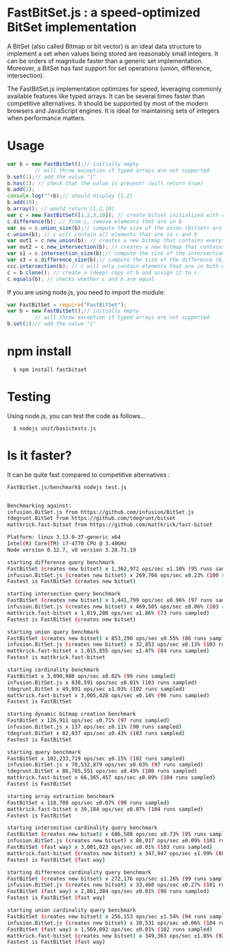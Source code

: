 # FastBitSet.js : a speed-optimized BitSet implementation

A BitSet  (also called Bitmap or bit vector) is an ideal data structure to implement a
set when values being stored are reasonably small integers. It can be orders of magnitude
faster than a generic set implementation. Moreover, a BitSet has fast support for set
operations (union, difference, intersection).

The FastBitSet.js implementation optimizes for speed, leveraging commonly available features
like typed arrays. It can be several times faster than competitive alternatives. It should be supported by most of the modern browsers and JavaScript
engines.  It is ideal for maintaining sets of integers when performance matters.

Usage
===

```javascript
var b = new FastBitSet();// initially empty
         // will throw exception if typed arrays are not supported
b.set(1);// add the value "1"
b.has(1); // check that the value is present! (will return true)
b.add(2);
console.log(""+b);// should display {1,2}
b.add(10);
b.array(); // would return [1,2,10]
var c = new FastBitSet([1,2,3,10]); // create bitset initialized with values 1,2,3,10
c.difference(b); // from c, remove elements that are in b
var su = c.union_size(b);// compute the size of the union (bitsets are unchanged)
c.union(b); // c will contain all elements that are in c and b
var out1 = c.new_union(b); // creates a new bitmap that contains everything in c and b 
var out2 = c.new_intersection(b); // creates a new bitmap that contains everything that is in both c and b 
var s1 = c.intersection_size(b);// compute the size of the intersection (bitsets are unchanged)
var s3 = c.difference_size(b);// compute the size of the difference (bitsets are unchanged)
ccc.intersection(b); // c will only contain elements that are in both c and b
c = b.clone(); // create a (deep) copy of b and assign it to c.
c.equals(b); // checks whether c and b are equal
```

If you are using node.js, you need to import the module:

```javascript
var FastBitSet = require("FastBitSet");
var b = new FastBitSet();// initially empty
         // will throw exception if typed arrays are not supported
b.set(1);// add the value "1"
```
npm install
===

      $ npm install fastbitset

Testing
===

Using node.js, you can test the code as follows...

      $ nodejs unit/basictests.js



Is it faster?
===

It can be quite fast compared to competitive alternatives :

```bash
FastBitSet.js/benchmark$ nodejs test.js


Benchmarking against:
infusion.BitSet.js from https://github.com/infusion/BitSet.js
tdegrunt.BitSet from https://github.com/tdegrunt/bitset
mattkrick.fast-bitset from https://github.com/mattkrick/fast-bitset

Platform: linux 3.13.0-37-generic x64
Intel(R) Core(TM) i7-4770 CPU @ 3.40GHz
Node version 0.12.7, v8 version 3.28.71.19

starting difference query benchmark
FastBitSet (creates new bitset) x 1,362,972 ops/sec ±1.10% (95 runs sampled)
infusion.BitSet.js (creates new bitset) x 269,766 ops/sec ±0.23% (100 runs sampled)
Fastest is FastBitSet (creates new bitset)

starting intersection query benchmark
FastBitSet (creates new bitset) x 1,441,799 ops/sec ±0.96% (97 runs sampled)
infusion.BitSet.js (creates new bitset) x 469,505 ops/sec ±0.06% (103 runs sampled)
mattkrick.fast-bitset x 1,019,280 ops/sec ±1.86% (73 runs sampled)
Fastest is FastBitSet (creates new bitset)

starting union query benchmark
FastBitSet (creates new bitset) x 853,290 ops/sec ±0.55% (86 runs sampled)
infusion.BitSet.js (creates new bitset) x 32,853 ops/sec ±0.13% (103 runs sampled)
mattkrick.fast-bitset x 1,015,855 ops/sec ±1.47% (84 runs sampled)
Fastest is mattkrick.fast-bitset

starting cardinality benchmark
FastBitSet x 3,090,980 ops/sec ±0.02% (99 runs sampled)
infusion.BitSet.js x 838,591 ops/sec ±0.01% (103 runs sampled)
tdegrunt.BitSet x 49,891 ops/sec ±1.03% (102 runs sampled)
mattkrick.fast-bitset x 3,005,428 ops/sec ±0.14% (96 runs sampled)
Fastest is FastBitSet

starting dynamic bitmap creation benchmark
FastBitSet x 126,911 ops/sec ±0.71% (97 runs sampled)
infusion.BitSet.js x 137 ops/sec ±0.11% (90 runs sampled)
tdegrunt.BitSet x 82,037 ops/sec ±0.43% (103 runs sampled)
Fastest is FastBitSet

starting query benchmark
FastBitSet x 102,233,719 ops/sec ±0.15% (102 runs sampled)
infusion.BitSet.js x 70,532,879 ops/sec ±0.03% (97 runs sampled)
tdegrunt.BitSet x 86,785,551 ops/sec ±0.49% (100 runs sampled)
mattkrick.fast-bitset x 66,365,457 ops/sec ±0.09% (104 runs sampled)
Fastest is FastBitSet

starting array extraction benchmark
FastBitSet x 110,708 ops/sec ±0.07% (99 runs sampled)
mattkrick.fast-bitset x 39,184 ops/sec ±0.07% (104 runs sampled)
Fastest is FastBitSet

starting intersection cardinality query benchmark
FastBitSet (creates new bitset) x 686,508 ops/sec ±0.73% (95 runs sampled)
infusion.BitSet.js (creates new bitset) x 86,017 ops/sec ±0.09% (101 runs sampled)
FastBitSet (fast way) x 3,001,023 ops/sec ±0.01% (103 runs sampled)
mattkrick.fast-bitset (creates new bitset) x 347,947 ops/sec ±1.99% (88 runs sampled)
Fastest is FastBitSet (fast way)

starting difference cardinality query benchmark
FastBitSet (creates new bitset) x 272,176 ops/sec ±1.26% (99 runs sampled)
infusion.BitSet.js (creates new bitset) x 33,460 ops/sec ±0.27% (101 runs sampled)
FastBitSet (fast way) x 2,861,384 ops/sec ±0.01% (98 runs sampled)
Fastest is FastBitSet (fast way)

starting union cardinality query benchmark
FastBitSet (creates new bitset) x 256,153 ops/sec ±1.54% (94 runs sampled)
infusion.BitSet.js (creates new bitset) x 30,531 ops/sec ±0.06% (104 runs sampled)
FastBitSet (fast way) x 1,569,892 ops/sec ±0.01% (102 runs sampled)
mattkrick.fast-bitset (creates new bitset) x 349,363 ops/sec ±1.85% (92 runs sampled)
Fastest is FastBitSet (fast way)

```


